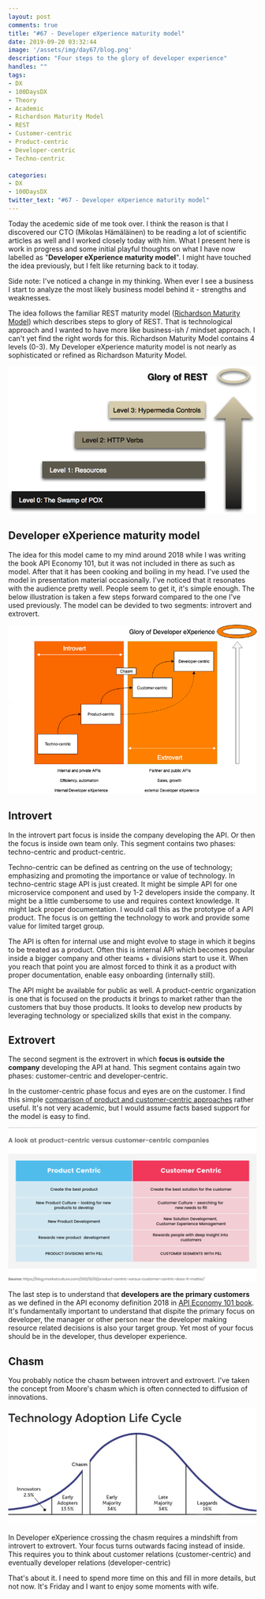 ```yaml
---
layout: post
comments: true
title: "#67 - Developer eXperience maturity model"
date: 2019-09-20 03:32:44
image: '/assets/img/day67/blog.png'
description: "Four steps to the glory of developer experience"
handles: "" 
tags:
- DX 
- 100DaysDX
- Theory
- Academic
- Richardson Maturity Model
- REST
- Customer-centric
- Product-centric
- Developer-centric
- Techno-centric

categories:
- DX
- 100DaysDX
twitter_text: "#67 - Developer eXperience maturity model"
---
```


Today the acedemic side of me took over. I think the reason is that I discovered our CTO (Mikolas Hämäläinen) to be reading a lot of scientific articles as well and I worked closely today with him. What I present here is work in progress and some initial playful thoughts on what I have now labelled as "**Developer eXperience maturity model**". I might have touched the idea previously, but I felt like returning back to it today. 

Side note: I've noticed a change in my thinking. When ever I see a business I start to analyze the most likely business model behind it - strengths and weaknesses.  

The idea follows the familiar REST maturity model ([Richardson Maturity Model](https://martinfowler.com/articles/richardsonMaturityModel.html)) which describes steps to glory of REST. That is technological approach and I wanted to have more like business-ish / mindset approach. I can't yet find the right words for this. Richardson Maturity Model contains 4 levels (0-3). My Developer eXperience maturity model is not nearly as sophisticated or refined as Richardson Maturity Model.   

<img itemprop="image" src="/assets/img/day67/rest-stages.png" alt="{{site.name}}"/>

## Developer eXperience maturity model
 
The idea for this model came to my mind around 2018 while I was writing the book API Economy 101, but it was not included in there as such as model. After that it has been cooking and boiling in my head. I've used the model in presentation material occasionally. I've noticed that it resonates with the audience pretty well. People seem to get it, it's simple enough. The below illustration is taken a few steps forward compared to the one I've used previously.  The model can be devided to two segments: introvert and extrovert.  

<img itemprop="image" src="/assets/img/day67/stages.png" alt="{{site.name}}"/>

## Introvert 

In the introvert part focus is inside the company developing the API. Or then the focus is inside own team only. This segment contains two phases: techno-centric and product-centric. 

Techno-centric can be defined as centring on the use of technology; emphasizing and promoting the importance or value of technology. In techno-centric stage API is just created. It might be simple API for one microservice component and used by 1-2 developers inside the company. It might be a little cumbersome to use and requires context knowledge. It might lack proper documentation. I would call this as the prototype of a API product. The focus is on getting the technology to work and provide some value for limited target group. 

The API is often for internal use and might evolve to stage in which it begins to be treated as a product. Often this is internal API which becomes popular inside a bigger company and other teams + divisions start to use it. When you reach that point you are almost forced to think it as a product with proper documentation, enable easy onboarding (internally still).  

The API might be available for public as well. A product-centric organization is one that is focused on the products it brings to market rather than the customers that buy those products. It looks to develop new products by leveraging technology or specialized skills that exist in the company.

## Extrovert

The second segment is the extrovert in which **focus is outside the company** developing the API at hand. This segment contains again two phases: customer-centric and developer-centric. 

In the customer-centric phase focus and eyes are on the customer. I find this simple [comparison of product and customer-centric approaches](https://www.regalix.com/insights/from-product-centric-to-customer-centric-a-way-forward) rather useful. It's not very academic, but I would assume facts based support for the model is easy to find. 

<img itemprop="image" src="/assets/img/day67/product.png" alt="{{site.name}}"/>

The last step is to understand that **developers are the primary customers** as we defined in the API economy definition 2018 in [API Economy 101 book](https://www.amazon.com/API-Economy-101-Jarkko-Moilanen/dp/9528008496). It's fundamentally important to understand that dispite the primary focus on developer, the manager or other person near the developer making resource related decisions is also your target group. Yet most of your focus should be in the developer, thus developer experience. 

## Chasm

You probably notice the chasm between introvert and extrovert. I've taken the concept from Moore's chasm which is often connected to diffusion of innovations. 

<img itemprop="image" src="/assets/img/day67/adoption.jpeg" alt="{{site.name}}"/>

In Developer eXperience crossing the chasm requires a mindshift from introvert to extrovert. Your focus turns outwards facing instead of inside. This requires you to think about customer relations (customer-centric) and eventually developer relations (developer-centric)

That's about it. I need to spend more time on this and fill in more details, but not now. It's Friday and I want to enjoy some moments with wife. 